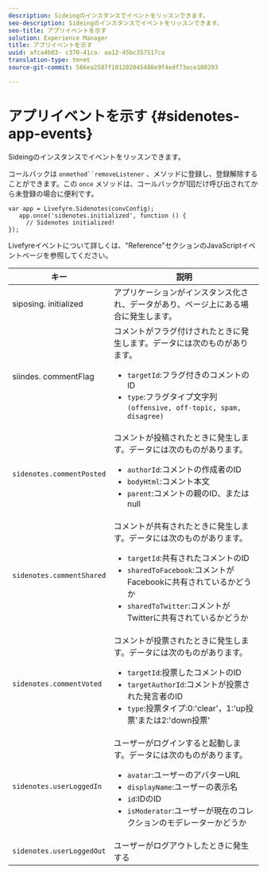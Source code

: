 ```yaml
---
description: Sideingのインスタンスでイベントをリッスンできます。
seo-description: Sideingのインスタンスでイベントをリッスンできます。
seo-title: アプリイベントを示す
solution: Experience Manager
title: アプリイベントを示す
uuid: afca4b03- c370-41ca- aa12-45bc357517ca
translation-type: tm+mt
source-git-commit: 566ea2587f101202045488e9f4edf73ece100293

---
```



# アプリイベントを示す {#sidenotes-app-events}

Sideingのインスタンスでイベントをリッスンできます。

コールバックは `onmethod``removeListener` 、メソッドに登録し、登録解除することができます。この `once` メソッドは、コールバックが1回だけ呼び出されてから未登録の場合に便利です。

```
var app = Livefyre.Sidenotes(convConfig); 
   app.once('sidenotes.initialized', function () { 
     // Sidenotes initialized!  
});
```

Livefyreイベントについて詳しくは、"Reference"セクションのJavaScriptイベントページを参照してください。

| キー | 説明 |
|--- |--- |
| siposing. initialized | アプリケーションがインスタンス化され、データがあり、ページ上にある場合に発生します。 |
| siindes. commentFlag | コメントがフラグ付けされたときに発生します。データには次のものがあります。 <br><ul><li>`targetId`:フラグ付きのコメントのID</li><li>`type`:フラグタイプ文字列 `(offensive, off-topic, spam, disagree)`</li></ul> |
| `sidenotes.commentPosted` | コメントが投稿されたときに発生します。データには次のものがあります。 <br><ul><li> `authorId`:コメントの作成者のID </li><li>`bodyHtml`:コメント本文 </li><li> `parent`:コメントの親のID、またはnull</li></ul> |
| `sidenotes.commentShared` | コメントが共有されたときに発生します。データには次のものがあります。 <br><ul><li>`targetId`:共有されたコメントのID </li><li> `sharedToFacebook`:コメントがFacebookに共有されているかどうか </li><li>`sharedToTwitter`:コメントがTwitterに共有されているかどうか</li></ul> |
| `sidenotes.commentVoted` | コメントが投票されたときに発生します。データには次のものがあります。 <br><ul><li>`targetId`:投票したコメントのID </li><li> `targetAuthorId`:コメントが投票された発言者のID</li><li> `type`:投票タイプ:0:'clear'，1:'up投票'または2:'down投票'</li></ul> |
| `sidenotes.userLoggedIn` | ユーザーがログインすると起動します。データには次のものがあります。 <br><ul><li>`avatar`:ユーザーのアバターURL </li><li>`displayName`:ユーザーの表示名</li><li>`id`:IDのID</li><li> `isModerator`:ユーザーが現在のコレクションのモデレーターかどうか</li></ul> |
| `sidenotes.userLoggedOut` | ユーザーがログアウトしたときに発生する |
